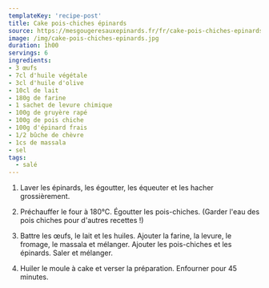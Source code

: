 ```yaml
---
templateKey: 'recipe-post'
title: Cake pois-chiches épinards
source: https://mesgougeresauxepinards.fr/fr/cake-pois-chiches-epinards/
image: /img/cake-pois-chiches-epinards.jpg
duration: 1h00
servings: 6
ingredients:
- 3 œufs
- 7cl d'huile végétale
- 3cl d'huile d'olive
- 10cl de lait
- 180g de farine
- 1 sachet de levure chimique
- 100g de gruyère rapé
- 100g de pois chiche
- 100g d'épinard frais
- 1/2 bûche de chèvre
- 1cs de massala
- sel
tags:
  - salé
---
```

1. Laver les épinards, les égoutter, les équeuter et les hacher grossièrement.

2. Préchauffer le four à 180°C. Égoutter les pois-chiches. (Garder l'eau des pois chiches pour d'autres recettes !)

3. Battre les œufs, le lait et les huiles. Ajouter la farine, la levure, le fromage, le massala et mélanger. Ajouter les pois-chiches et les épinards. Saler et mélanger.

3. Huiler le moule à cake et verser la préparation. Enfourner pour 45 minutes.

